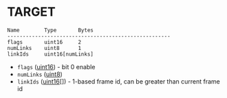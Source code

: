 # TARGET

    Name        Type       Bytes
    -----------------------------------------------------
    flags       uint16     2
    numLinks    uint8      1
    linkIds     uint16[numLinks]        


- `flags` ([uint16](types.md)) - bit 0 enable  
- `numLinks` ([uint8](types.md)) 
- `linkIds` ([uint16](types.md)[]) - 1-based frame id, can be greater than current frame id